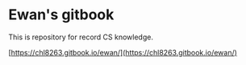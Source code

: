 # Ewan's gitbook

This is repository for record CS knowledge.

[https://chl8263.gitbook.io/ewan/](https://chl8263.gitbook.io/ewan/)

